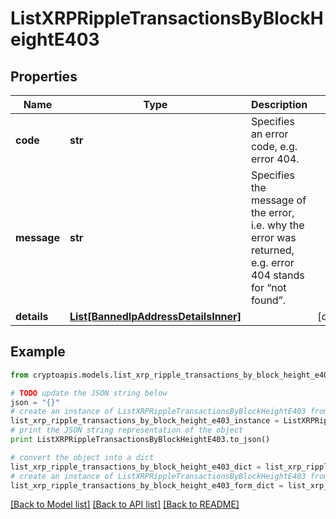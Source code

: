 # ListXRPRippleTransactionsByBlockHeightE403


## Properties
Name | Type | Description | Notes
------------ | ------------- | ------------- | -------------
**code** | **str** | Specifies an error code, e.g. error 404. | 
**message** | **str** | Specifies the message of the error, i.e. why the error was returned, e.g. error 404 stands for “not found”. | 
**details** | [**List[BannedIpAddressDetailsInner]**](BannedIpAddressDetailsInner.md) |  | [optional] 

## Example

```python
from cryptoapis.models.list_xrp_ripple_transactions_by_block_height_e403 import ListXRPRippleTransactionsByBlockHeightE403

# TODO update the JSON string below
json = "{}"
# create an instance of ListXRPRippleTransactionsByBlockHeightE403 from a JSON string
list_xrp_ripple_transactions_by_block_height_e403_instance = ListXRPRippleTransactionsByBlockHeightE403.from_json(json)
# print the JSON string representation of the object
print ListXRPRippleTransactionsByBlockHeightE403.to_json()

# convert the object into a dict
list_xrp_ripple_transactions_by_block_height_e403_dict = list_xrp_ripple_transactions_by_block_height_e403_instance.to_dict()
# create an instance of ListXRPRippleTransactionsByBlockHeightE403 from a dict
list_xrp_ripple_transactions_by_block_height_e403_form_dict = list_xrp_ripple_transactions_by_block_height_e403.from_dict(list_xrp_ripple_transactions_by_block_height_e403_dict)
```
[[Back to Model list]](../README.md#documentation-for-models) [[Back to API list]](../README.md#documentation-for-api-endpoints) [[Back to README]](../README.md)


